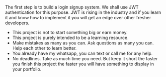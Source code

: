 The first step is to build a login signup system. We shall use JWT authentication for this purpose.
JWT is rising in the industry and if you learn it and know how to implement it you will get an edge over other
fresher developers.


<!-- Key points to note -->
- This project is not to start something big or earn money.
- This project is purely intended to be a learning resource.
- Make mistakes as many as you can. Ask questions as many you can. Help each other to learn better.
- You already have my whatsapp, you can text or call me for any help.
- No deadlines. Take as much time you need. But keep it short the faster you finish this project the faster you will have something to display in your portfolio.
